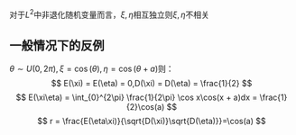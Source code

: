 对于$L^2$中非退化随机变量而言，$\xi,\eta$相互独立则$\xi,\eta$不相关

## 一般情况下的反例
$\theta \sim U(0, 2\pi), \xi = \cos(\theta), \eta = \cos(\theta + a)$则：
$$
E(\xi) = E(\eta) = 0,D(\xi) = D(\eta) = \frac{1}{2}
$$
$$
E(\xi\eta) = \int_{0}^{2\pi} \frac{1}{2\pi} \cos x\cos(x + a)dx = \frac{1}{2}\cos(a)
$$
$$
r = \frac{E(\eta\xi)}{\sqrt{D(\xi)}\sqrt{D(\eta)}}=\cos(a)
$$
